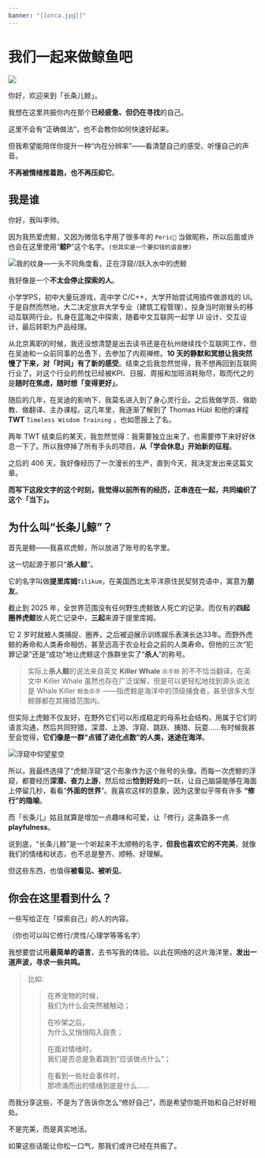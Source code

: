 ```yaml
---
banner: "[[orca.jpg]]"
---
```


# 我们一起来做鲸鱼吧

![](https://cdn.jsdelivr.net/gh/pericn/Changtiaoer/MPic/Landscape%401x.png)  

你好，欢迎来到「长条儿鲸」。

我想在这里共振你内在那个**已经疲惫、但仍在寻找**的自己。

这里不会有“正确做法”，也不会教你如何快速好起来。

但我希望能陪伴你提升一种“内在分辨率”——看清楚自己的感受、听懂自己的声音。

**不再被情绪推着跑，也不再压抑它**。

## 我是谁

你好，我叫李帅。

因为我热爱虎鲸，又因为微信名字用了很多年的 `Peric👾` 当做昵称，所以后面或许也会在这里使用“**鲸P**”这个名字。` (但其实是一个要扣钱的谐音梗) `

![我的纹身—一头不同角度看，正在浮窥//跃入水中的虎鲸](https://cdn.jsdelivr.net/gh/pericn/Changtiaoer/MPic/tatoo.png)


我好像是一个**不太会停止探索的人**。

小学学PS，初中大量玩游戏，高中学 C/C++，大学开始尝试用插件做游戏的 UI。于是自然而然地，大二决定放弃大学专业（建筑工程管理），投身当时刚冒头的移动互联网行业。扎身在蓝海之中探索，随着中文互联网一起学 UI 设计、交互设计，最后转职为产品经理。

从北京离职的时候，我还没想清楚是出去读书还是在杭州继续找个互联网工作，但在吴迪和一众前同事的怂恿下，去参加了内观禅修。**10 天的静默和冥想让我突然慢了下来，对「时间」有了新的感受**。结束之后我忽然觉得，我不想再回到互联网行业了。对这个行业的热忱已经被KPI、日报、周报和加班消耗殆尽，取而代之的是**随时在焦虑，随时想「变得更好」**。

随后的几年，在吴迪的影响下，我莫名进入到了身心灵行业。之后我做学员、做助教、做翻译、主办课程。这几年里，我逐渐了解到了 Thomas Hübl 和他的课程**TWT** `Timeless Wisdom Training` ，也如愿报上了名。

两年 TWT 结束后的某天，我忽然觉得：我需要独立出来了，也需要停下来好好休息一下了。所以我停掉了所有手头的项目，**从「学会休息」开始新的征程**。

之后的 406 天，我好像经历了一次漫长的生产，直到今天，我决定发出来这篇文章。

**而写下这段文字的这个时刻，我觉得以前所有的经历，正串连在一起，共同编织了这个「当下」。**

## 为什么叫“长条儿鲸”？


首先是鲸——我喜欢虎鲸，所以放进了账号的名字里。

这一切起源于那只“**杀人鲸**”。

它的名字叫做**提里库姆**`Tilikum`，在美国西北太平洋原住民契努克语中，寓意为**朋友**。

截止到 2025 年，全世界范围没有任何野生虎鲸致人死亡的记录。而仅有的**四起圈养虎鲸**致人死亡记录中，**三起**来源于提里库姆。

它 2 岁时就被人类捕捉、圈养，之后被迫展示训练娱乐表演长达33年。而野外虎鲸的寿命和人类寿命相仿，甚至远高于农业社会之前的人类寿命。但他的三次“犯罪记录”还是“成功”地让虎鲸这个族群坐实了“**杀人**”的称号。

> 实际上**杀人鲸**的说法来自英文 **Killer Whale** `杀手鲸` 的不不恰当翻译。在英文中 Killer Whale 虽然也存在广泛误解，但是可以更轻松地找到源头说法是 Whale Killer `鲸鱼杀手` ——指虎鲸是海洋中的顶级捕食者，甚至很多大型鲸豚都在其捕猎范围内。

但实际上虎鲸不仅友好，在野外它们可以形成稳定的母系社会结构，用属于它们的语言沟通，然后共同狩猎，深潜、上游、浮窥、跳跃、捕猎、玩耍……有时候我甚至会觉得，**它们像是一群“点错了进化点数”的人类，迷途在海洋**。


![浮窥中仰望星空](https://cdn.jsdelivr.net/gh/pericn/Changtiaoer/MPic/Avatar%401x.png)

所以，我最终选择了“虎鲸浮窥”这个形象作为这个账号的头像。而每一次虎鲸的浮窥，都要经历**深潜、奋力上游**，然后给出**恰到好处**的一跃，让自己脑袋能够在海面上停留几秒，看看“**外面的世界**”。我喜欢这样的意象，因为这里似乎带有许多 **“修行”的隐喻**。

而「长条儿」姑且就算是增加一点趣味和可爱，让「修行」这条路多一点 **playfulness**。

说到底，“长条儿鲸”是一个听起来不太顺畅的名字，**但我也喜欢它的不完美**，就像我们的情绪和状态，也不总是整齐、顺畅、好理解。

但这些东西，也值得**被看见、被听见**。

## 你会在这里看到什么？

一些写给正在「探索自己」的人的内容。

（你也可以叫它修行/灵性/心理学等等名字）

我想要尝试用**最简单的语言**，去书写我的体验。以此在网络的这片海洋里，**发出一道声波，寻求一些共鸣。**

> 
> 比如:
>> 
>> 在养宠物的时候，  
>> 我们为什么会突然被触动；  
>> 
>> 在吵架之后，  
>> 为什么又悄悄陷入自责；
>> 
>> 在面对情绪时，  
>> 我们是否总是急着跳到“应该做点什么”；
>> 
>> 在看到一些社会事件时，  
>> 那喷涌而出的情绪到底是什么…… 


而我分享这些，不是为了告诉你怎么“修好自己”，而是希望你能开始和自己好好相处。

不是完美，而是真实地活。

如果这些话能让你松一口气，那我们或许已经在共振了。
